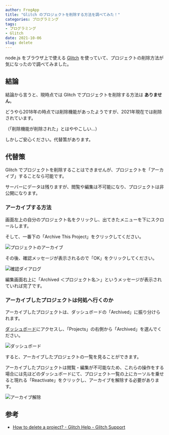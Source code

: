 ```yaml
---
author: FrogApp
title: "Glitch のプロジェクトを削除する方法を調べてみた！"
categories: プログラミング
tags:
- プログラミング
- Glitch
date: 2021-10-06
slug: delete
---
```



node.js をブラウザ上で使える <a href="https://glitch.com/" target="_blank" rel="noopener noreferrer">Glitch</a> を使っていて、プロジェクトの削除方法が気になったので調べてみました。

## 結論

結論から言うと、現時点では Glitch でプロジェクトを削除する方法は **ありません**。

どうやら2018年の時点では削除機能があったようですが、2021年現在では削除されています。

（「削除機能が削除された」とはややこしい...）

しかしご安心ください。代替策があります。

## 代替策

Glitch でプロジェクトを削除することはできませんが、プロジェクトを「アーカイブ」することなら可能です。

サーバーにデータは残りますが、閲覧や編集は不可能になり、プロジェクトは非公開になります。

### アーカイブする方法

画面左上の自分のプロジェクト名をクリックし、出てきたメニューを下にスクロールします。

そして、一番下の「Archive This Project」をクリックしてください。

![プロジェクトのアーカイブ](https://user-images.githubusercontent.com/75155258/136206952-55697d22-6ab5-4d7a-8f3f-07f547c53780.png)

その後、確認メッセージが表示されるので「OK」をクリックしてください。

![確認ダイアログ](https://user-images.githubusercontent.com/75155258/136206961-99685280-d66c-4ac6-a1e6-943d3b5531ab.png)

編集画面右上に「Archived ＜プロジェクト名＞」というメッセージが表示されていれば完了です。

### アーカイブしたプロジェクトは何処へ行くのか

アーカイブしたプロジェクトは、ダッシュボードの「Archived」に振り分けられます。

<a href="https://glitch.com/dashboard" target="_blank" rel="noopener noreferrer">ダッシュボード</a>にアクセスし、「Projects」の右側から「Archived」を選んでください。

![ダッシュボード](https://user-images.githubusercontent.com/75155258/136206964-2bcf5a3d-63c6-434f-9629-32bd038dac76.png)

すると、アーカイブしたプロジェクトの一覧を見ることができます。

アーカイブしたプロジェクトは閲覧・編集が不可能なため、これらの操作をする場合には先ほどのダッシュボードにて、プロジェクト一覧の上にカーソルを乗せると現れる「Reactivate」をクリックし、アーカイブを解除する必要があります。

![アーカイブ解除](https://user-images.githubusercontent.com/75155258/136207557-7bdb8833-1596-4266-8665-1917700ac4b7.png)

## 参考

- <a href="https://support.glitch.com/t/how-to-delete-a-project/31576" target="_blank" rel="noopener noreferrer">How to delete a project? - Glitch Help - Glitch Support</a>
